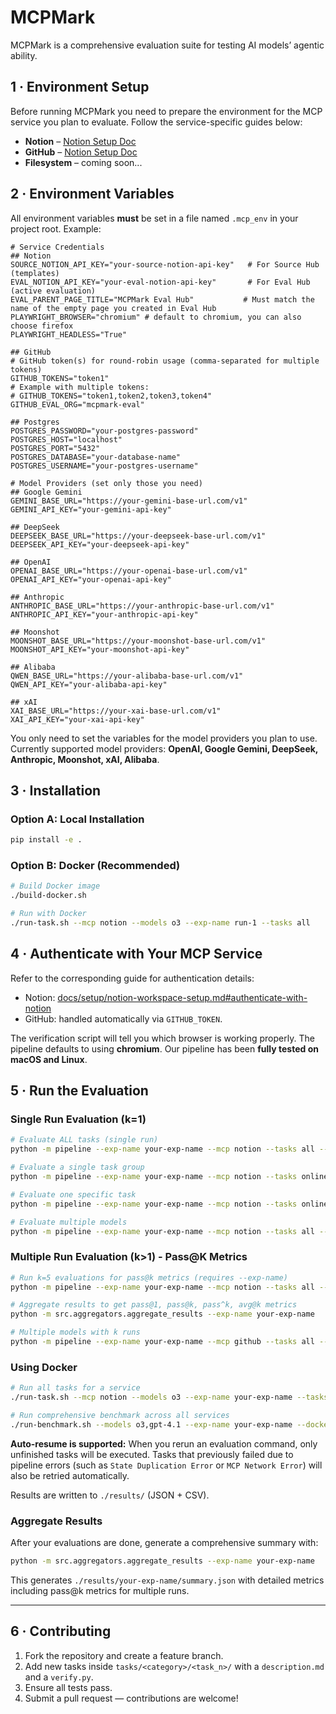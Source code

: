 # MCPMark

MCPMark is a comprehensive evaluation suite for testing AI models’ agentic ability.


## 1 · Environment Setup

Before running MCPMark you need to prepare the environment for the MCP service you plan to evaluate. Follow the service-specific guides below:

- **Notion** – [Notion Setup Doc](docs/mcp/notion.md)
- **GitHub** – [Notion Setup Doc](docs/mcp/github.md)
- **Filesystem** – coming soon...

## 2 · Environment Variables

All environment variables **must** be set in a file named `.mcp_env` in your project root. Example:

```env
# Service Credentials
## Notion
SOURCE_NOTION_API_KEY="your-source-notion-api-key"   # For Source Hub (templates)
EVAL_NOTION_API_KEY="your-eval-notion-api-key"       # For Eval Hub (active evaluation)
EVAL_PARENT_PAGE_TITLE="MCPMark Eval Hub"           # Must match the name of the empty page you created in Eval Hub
PLAYWRIGHT_BROWSER="chromium" # default to chromium, you can also choose firefox
PLAYWRIGHT_HEADLESS="True"

## GitHub
# GitHub token(s) for round-robin usage (comma-separated for multiple tokens)
GITHUB_TOKENS="token1"
# Example with multiple tokens:
# GITHUB_TOKENS="token1,token2,token3,token4"
GITHUB_EVAL_ORG="mcpmark-eval"

## Postgres
POSTGRES_PASSWORD="your-postgres-password"
POSTGRES_HOST="localhost"
POSTGRES_PORT="5432"
POSTGRES_DATABASE="your-database-name"
POSTGRES_USERNAME="your-postgres-username"

# Model Providers (set only those you need)
## Google Gemini
GEMINI_BASE_URL="https://your-gemini-base-url.com/v1"
GEMINI_API_KEY="your-gemini-api-key"

## DeepSeek
DEEPSEEK_BASE_URL="https://your-deepseek-base-url.com/v1"
DEEPSEEK_API_KEY="your-deepseek-api-key"

## OpenAI
OPENAI_BASE_URL="https://your-openai-base-url.com/v1"
OPENAI_API_KEY="your-openai-api-key"

## Anthropic
ANTHROPIC_BASE_URL="https://your-anthropic-base-url.com/v1"
ANTHROPIC_API_KEY="your-anthropic-api-key"

## Moonshot
MOONSHOT_BASE_URL="https://your-moonshot-base-url.com/v1"
MOONSHOT_API_KEY="your-moonshot-api-key"

## Alibaba
QWEN_BASE_URL="https://your-alibaba-base-url.com/v1"
QWEN_API_KEY="your-alibaba-api-key"

## xAI
XAI_BASE_URL="https://your-xai-base-url.com/v1"
XAI_API_KEY="your-xai-api-key"
```

You only need to set the variables for the model providers you plan to use. Currently supported model providers: **OpenAI, Google Gemini, DeepSeek, Anthropic, Moonshot, xAI, Alibaba**.

## 3 · Installation

### Option A: Local Installation
```bash
pip install -e .
```

### Option B: Docker (Recommended)
```bash
# Build Docker image
./build-docker.sh

# Run with Docker
./run-task.sh --mcp notion --models o3 --exp-name run-1 --tasks all
```

## 4 · Authenticate with Your MCP Service

Refer to the corresponding guide for authentication details:

- Notion: [docs/setup/notion-workspace-setup.md#authenticate-with-notion](docs/setup/notion-workspace-setup.md#authenticate-with-notion)
- GitHub: handled automatically via `GITHUB_TOKEN`.

The verification script will tell you which browser is working properly. The pipeline defaults to using **chromium**. Our pipeline has been **fully tested on macOS and Linux**.

## 5 · Run the Evaluation

### Single Run Evaluation (k=1)
```bash
# Evaluate ALL tasks (single run)
python -m pipeline --exp-name your-exp-name --mcp notion --tasks all --models o3 --k 1

# Evaluate a single task group
python -m pipeline --exp-name your-exp-name --mcp notion --tasks online_resume --models o3 --k 1

# Evaluate one specific task
python -m pipeline --exp-name your-exp-name --mcp notion --tasks online_resume/task_1 --models o3 --k 1

# Evaluate multiple models
python -m pipeline --exp-name your-exp-name --mcp notion --tasks all --models o3,gpt-4.1,claude-4-sonnet --k 1
```

### Multiple Run Evaluation (k>1) - Pass@K Metrics
```bash
# Run k=5 evaluations for pass@k metrics (requires --exp-name)
python -m pipeline --exp-name your-exp-name --mcp notion --tasks all --models o3 --k 5

# Aggregate results to get pass@1, pass@k, pass^k, avg@k metrics
python -m src.aggregators.aggregate_results --exp-name your-exp-name

# Multiple models with k runs
python -m pipeline --exp-name your-exp-name --mcp github --tasks all --models gpt-4,claude-3 --k 3
```

### Using Docker
```bash
# Run all tasks for a service
./run-task.sh --mcp notion --models o3 --exp-name your-exp-name --tasks all

# Run comprehensive benchmark across all services
./run-benchmark.sh --models o3,gpt-4.1 --exp-name your-exp-name --docker
```

**Auto-resume is supported:** When you rerun an evaluation command, only unfinished tasks will be executed. Tasks that previously failed due to pipeline errors (such as `State Duplication Error` or `MCP Network Error`) will also be retried automatically.

Results are written to `./results/` (JSON + CSV).

### Aggregate Results

After your evaluations are done, generate a comprehensive summary with:

```bash
python -m src.aggregators.aggregate_results --exp-name your-exp-name
```

This generates `./results/your-exp-name/summary.json` with detailed metrics including pass@k metrics for multiple runs.

---

## 6 · Contributing

1. Fork the repository and create a feature branch.
2. Add new tasks inside `tasks/<category>/<task_n>/` with a `description.md` and a `verify.py`.
3. Ensure all tests pass.
4. Submit a pull request — contributions are welcome!
